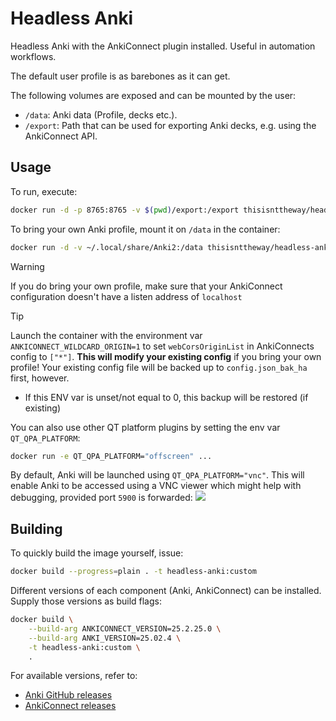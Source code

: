 # Headless Anki
Headless Anki with the AnkiConnect plugin installed.
Useful in automation workflows.

The default user profile is as barebones as it can get.

The following volumes are exposed and can be mounted by the user:
- `/data`: Anki data (Profile, decks etc.).
- `/export`: Path that can be used for exporting Anki decks, e.g. using the AnkiConnect API.

## Usage
To run, execute:
```bash
docker run -d -p 8765:8765 -v $(pwd)/export:/export thisisnttheway/headless-anki:latest
```

To bring your own Anki profile, mount it on `/data` in the container:
```bash
docker run -d -v ~/.local/share/Anki2:/data thisisnttheway/headless-anki:latest
```

> [!WARNING]
> If you do bring your own profile, make sure that your AnkiConnect configuration doesn't have a listen address of `localhost`

> [!TIP]
> Launch the container with the environment var `ANKICONNECT_WILDCARD_ORIGIN=1` to set `webCorsOriginList` in AnkiConnects config to `["*"]`.
> **This will modify your existing config** if you bring your own profile!  Your existing config file will be backed up to `config.json_bak_ha` first, however.
> - If this ENV var is unset/not equal to 0, this backup will be restored (if existing)

You can also use other QT platform plugins by setting the env var `QT_QPA_PLATFORM`:
```bash
docker run -e QT_QPA_PLATFORM="offscreen" ...
```

By default, Anki will be launched using `QT_QPA_PLATFORM="vnc"`.
This will enable Anki to be accessed using a VNC viewer which might help with debugging, provided port `5900` is forwarded:
![](images/vnc_gui.png)

## Building
To quickly build the image yourself, issue:
```bash
docker build --progress=plain . -t headless-anki:custom
```

Different versions of each component (Anki, AnkiConnect) can be installed.
Supply those versions as build flags:
```bash
docker build \
    --build-arg ANKICONNECT_VERSION=25.2.25.0 \
    --build-arg ANKI_VERSION=25.02.4 \
    -t headless-anki:custom \
    .
```

For available versions, refer to:
- [Anki GitHub releases](https://github.com/ankitects/anki/releases)
- [AnkiConnect releases](https://git.sr.ht/~foosoft/anki-connect/refs)
